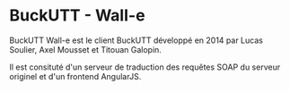 BuckUTT - Wall-e
================

BuckUTT Wall-e est le client BuckUTT développé en 2014 par Lucas Soulier, Axel Mousset et Titouan Galopin.

Il est consituté d'un serveur de traduction des requêtes SOAP du serveur originel et d'un frontend AngularJS.